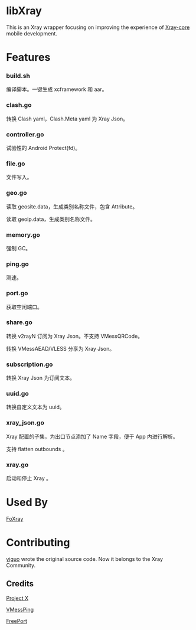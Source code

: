 # libXray

This is an Xray wrapper focusing on improving the experience of [Xray-core](https://github.com/XTLS/Xray-core) mobile development.

# Features

### build.sh

编译脚本。一键生成 xcframework 和 aar。

### clash.go

转换 Clash yaml，Clash.Meta yaml 为 Xray Json。

### controller.go

试验性的 Android Protect(fd)。

### file.go

文件写入。

### geo.go

读取 geosite.data，生成类别名称文件，包含 Attribute。

读取 geoip.data，生成类别名称文件。

### memory.go

强制 GC。

### ping.go

测速。

### port.go

获取空闲端口。

### share.go

转换 v2rayN 订阅为 Xray Json。不支持 VMessQRCode。

转换 VMessAEAD/VLESS 分享为 Xray Json。

### subscription.go

转换 Xray Json 为订阅文本。

### uuid.go

转换自定义文本为 uuid。

### xray_json.go

Xray 配置的子集，为出口节点添加了 Name 字段，便于 App 内进行解析。

支持 flatten outbounds 。

### xray.go

启动和停止 Xray 。

# Used By

[FoXray](https://apps.apple.com/app/foxray/id6448898396)

# Contributing

[yiguo](https://yiguo.dev) wrote the original source code. Now it belongs to the Xray Community.

## Credits

[Project X](https://github.com/XTLS/Xray-core)

[VMessPing](https://github.com/v2fly/vmessping)

[FreePort](https://github.com/phayes/freeport)
